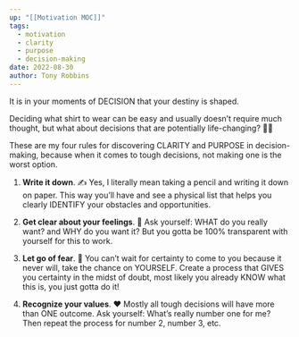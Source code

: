 ```yaml
---
up: "[[Motivation MOC]]"
tags:
  - motivation
  - clarity
  - purpose
  - decision-making
date: 2022-08-30
author: Tony Robbins
---
```

It is in your moments of DECISION that your destiny is shaped.

Deciding what shirt to wear can be easy and usually doesn’t require much thought, but what about decisions that are potentially life-changing? 🤔💭

These are my four rules for discovering CLARITY and PURPOSE in decision-making, because when it comes to tough decisions, not making one is the worst option.

1. **Write it down**. ✍
   Yes, I literally mean taking a pencil and writing it down on paper. This way you’ll have and see a physical list that helps you clearly IDENTIFY your obstacles and opportunities. 

2. **Get clear about your feelings**. 🔎
   Ask yourself: WHAT do you really want? and WHY do you want it? But you gotta be 100% transparent with yourself for this to work.

3. **Let go of fear**. 💪
   You can’t wait for certainty to come to you because it never will, take the chance on YOURSELF. Create a process that GIVES you certainty in the midst of doubt, most likely you already KNOW what this is, you just gotta do it! 

4. **Recognize your values**. ❤️
   Mostly all tough decisions will have more than ONE outcome. Ask yourself: What’s really number one for me? Then repeat the process for number 2, number 3, etc.